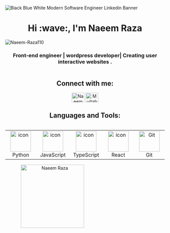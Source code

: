 ![Black Blue White Modern Software Engineer Linkedin Banner](https://github.com/user-attachments/assets/1cb57918-c684-4490-8b7d-01983b88cc51)
<h1 align="center">Hi :wave:, I'm Naeem Raza</h1>
<p align="left"> <img src="https://komarev.com/ghpvc/?username=Naeem-Raza110&label=Profile%20views&color=0e75b6&style=flat" alt="Naeem-Raza110" /> </p>
<h3 align="center">Front-end engineer | wordpress developer| Creating user interactive websites .</h3>


<img src="
" alt="">
<h2 align="center">Connect with me:</h2>
<p align="center">
  <a href="[https://](https://www.instagram.com/naee_m_72/?hl=en) target="blank"><img align="center" src="https://raw.githubusercontent.com/rahuldkjain/github-profile-readme-generator/master/src/images/icons/Social/instagram.svg" alt="Naeem Raza" height="30" width="40" /></a>
  <a href="[https://www.linkedin.com/in/Naeem-Raza110](https://www.linkedin.com/in/naeemraza313/) target="blank"><img align="center" src="https://raw.githubusercontent.com/rahuldkjain/github-profile-readme-generator/master/src/images/icons/Social/linked-in-alt.svg" alt="Mujtaba Ali" height="30" width="40" /></a>
</p>
<h2 align="center">Languages and Tools:</h2>
<div style="display: flex; align-items: flex-start; align: center">
<table align="center">
  <tr>
    <td align="center" width="96">
        <img src="https://techstack-generator.vercel.app/python-icon.svg" alt="icon" width="65" height="65" />
      <br>Python
    </td>
    <td align="center" width="96">
        <img src="https://techstack-generator.vercel.app/js-icon.svg" alt="icon" width="65" height="65" />
      <br>JavaScript
    </td>
    <td align="center" width="96">
        <img src="https://techstack-generator.vercel.app/ts-icon.svg" alt="icon" width="65" height="65" />
      <br>TypeScript
    </td>
    <td align="center" width="96">
        <img src="https://techstack-generator.vercel.app/react-icon.svg" alt="icon" width="65" height="65" />
      <br>React
    </td>
    <td align="center" width="96">
        <img src="https://techstack-generator.vercel.app/github-icon.svg" width="65" height="65" alt="Git" />
      <br>Git
    </td>
   
 </tr>
</table>
</div>
<div style="text-align: center;">
  <div style="display: inline-block; height: 100%;">
    <picture>
      <source media="(prefers-color-scheme: dark)" srcset="https://github-readme-stats.vercel.app/api/top-langs?username=MUjtaba1129&show_icons=true&theme=dracula&locale=en&layout=compact" />
      <source media="(prefers-color-scheme: light)" srcset="https://github-readme-stats.vercel.app/api/top-langs?username=Naeem-Raza110&show_icons=true&locale=en&layout=compact" />
      <img align="left" src="https://github-readme-stats.vercel.app/api/top-langs?username=Naeem-Raza110&show_icons=true&theme=dracula&locale=en&layout=compact" alt="Naeem Raza" style="height: 200px;" />
    </picture>
  </div>
  <div style="display: inline-block; height: 100%;">
    <picture>
      <source media="(prefers-color-scheme: dark)" srcset="https://github-readme-stats.vercel.app/api?username=Naeem-Raza110&show_icons=true&theme=dracula&locale=en" />
      <source media="(prefers-color-scheme: light)" srcset="https://github-readme-stats.vercel.app/api?username=Naeem-Raza110&show_icons=true&locale=en" />
      <img align="center" src="https://github-readme-stats.vercel.app/api?username=Naeem-Raza110&show_icons=true&theme=dracula&locale=en" alt="Naeeem Raza" style="height: 200px;" />
    </picture>
  </div>
</div>

